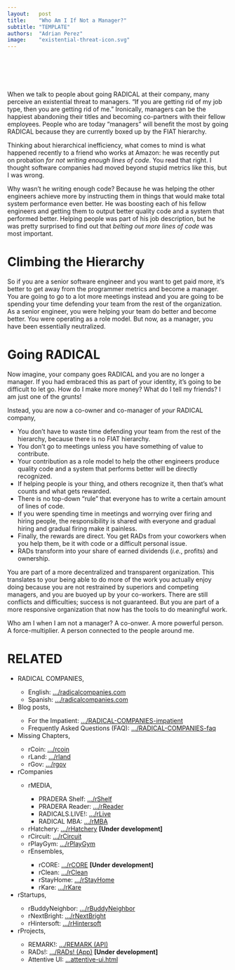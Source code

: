 ```yaml
---
layout:   post
title:    "Who Am I If Not a Manager?"
subtitle: "TEMPLATE"
authors:  "Adrian Perez"
image:    "existential-threat-icon.svg"
---
```


<div style="display:none;">
 <p>&ldquo;<span class="_paradigm">RADICAL</span>&rdquo; is often perceived as an existential threat to managers. Ironically, managers can be the happiest abandoning their titles and becoming co-partners with their fellow employees.</p>
</div>

<h1>&nbsp;</h1>
 <p>When we talk to people about going <span class="_paradigm">RADICAL</span> at their company, many perceive an existential threat to managers. &ldquo;If you are getting rid of my job type, then you are getting rid of me.&rdquo; Ironically, managers can be the happiest abandoning their titles and becoming co-partners with their fellow employees. People who are today &ldquo;managers&rdquo; will benefit the most by going <span class="_paradigm">RADICAL</span> because they are currently boxed up  by the <span class="_paradigm">FIAT</span> hierarchy.</p>
 <p>Thinking about hierarchical inefficiency, what comes to mind is what happened  recently to a friend who works at Amazon: he was recently put on probation <em>for not writing enough lines of code</em>. You read that right. I thought software companies had moved beyond stupid metrics like this, but I was wrong.</p>
 <p>Why wasn’t he writing enough code? Because he was helping the other engineers achieve more by instructing them in things that would make total system performance even better. He was boosting each of his fellow engineers and getting them to output better quality code and a system that performed better. Helping people was part of his job description, but he was pretty surprised to find out that <em>belting out more lines of code</em> was most important.</p>
<h1>Climbing the Hierarchy</h1>
 <p>So if you are a senior software engineer and you want to get paid more, it’s better to get away from the programmer metrics and become a manager. You are going to go to a lot more meetings instead and you are going to be spending your time defending your team from the rest of the organization. As a senior engineer, you were helping your team do better and become better. You were operating as a role model. But now, as a manager, you have been essentially neutralized.</p>

<h1>Going RADICAL</h1>
 <p>Now imagine, your company goes <span class="_paradigm">RADICAL</span> and you are no longer a manager. If you had embraced this as part of your identity, it’s going to be difficult to let go. How do I make more money? What do I tell my friends? I am just one of the grunts!</p>
 <p>Instead, you are now a co-owner and co-manager of <em>your</em> <span class="_paradigm">RADICAL</span> company,</p>
 <ul>
  <li>You don’t have to waste time defending your team from the rest of the hierarchy, because there is no <span class="_paradigm">FIAT</span> hierarchy.</li>
  <li>You don’t go to meetings unless you have something of value to contribute.</li>
  <li>Your contribution as a role model to help the other engineers produce quality code and a system that performs better will be directly recognized.</li>
  <li>If helping people is your thing, and others recognize it, then that’s what counts and what gets rewarded.</li>
  <li>There is no top-down &ldquo;rule&rdquo; that everyone has to write a certain amount of lines of code.</li>
  <li>If you were spending time in meetings and worrying over firing and hiring people, the responsibility is shared with everyone and gradual hiring and gradual firing make it painless.</li>
  <li>Finally, the rewards are direct. You get <span class="_paradigm">RAD</span>s from your coworkers when you help them, be it with code or a difficult personal issue.</li>
  <li><span class="_paradigm">RAD</span>s transform into your share of earned dividends (<em>i.e.</em>, profits) and ownership.</li>
 </ul>
 <p>You are part of a more decentralized and transparent organization. This translates to your being able to do more of the work you actually enjoy doing because you are not restrained by superiors and competing managers, and you are buoyed up by your co-workers. There are still conflicts and difficulties; success is not guaranteed. But you are part of a more responsive organization that now has the tools to do meaningful work.</p>
 <p>Who am I when I am not a manager? A co-onwer. A more powerful person. A force-multiplier. A person connected to the people around me.</p>

<h1 class="_section">RELATED</h1>
 <ul>
  <li>RADICAL COMPANIES,</li>
   <ul>
    <li><a>English</a>: <a href="https://radicalcompanies.com" target="_blank">&hellip;/radicalcompanies.com</a></li>
    <li><a>Spanish</a>: <a href="https://radicalcompanies.com" target="_blank">&hellip;/radicalcompanies.com</a></li>
   </ul>
  <li>Blog posts,</li>
   <ul>
    <li>For the Impatient: <a href="https://radicalcompanies.com/2022/05/04/RADICAL-COMPANIES-impatient" target="_blank">&hellip;/RADICAL-COMPANIES-impatient</a></li>
    <li>Frequently Asked Questions (FAQ): <a href="https://radicalcompanies.com/2022/05/05/RADICAL-COMPANIES-faq" target="_blank">&hellip;/RADICAL-COMPANIES-faq</a></li>
   </ul>
   <li>Missing Chapters,</li>
    <ul>
     <li>rCoin: <a href="https://radicalcompanies.com/2022/05/07/rcoins.html" target="_blank">&hellip;/rcoin</a></li>
     <li>rLand: <a href="https://radicalcompanies.com/2022/05/08/rland.html" target="_blank">&hellip;/rland</a></li>
     <li>rGov: <a href="https://radicalcompanies.com/2022/05/06/rgov.html" target="_blank">&hellip;/rgov</a></li>
    </ul>
   <li>rCompanies</li>
    <ul>
     <li>rMEDIA,</li>
      <ul>
       <li>PRADERA Shelf: <a href="https://radicalcompanies.com/2022/04/02/rShelf" target="_blank">&hellip;/rShelf</a></li>
       <li>PRADERA Reader: <a href="https://radicalcompanies.com/2022/04/01/rReader" target="_blank">&hellip;/rReader</a></li>
       <li>RADICALS.LIVE!: <a href="https://radicalcompanies.com/2022/04/04/rLive" target="_blank">&hellip;/rLive</a></li>
       <li>RADICAL MBA: <a href="https://radicalcompanies.com/2022/04/03/rMBA" target="_blank">&hellip;/rMBA</a></li>
      </ul>
     <li>rHatchery: <a href="https://radicalcompanies.com/2022/05/16/rHatchery" target="_blank">&hellip;/rHatchery</a> <span style="font-weight:bold; ">[Under development]</span></li>
     <li>rCircuit: <a href="https://radicalcompanies.com/2022/04/05/rCircuit" target="_blank">&hellip;/rCircuit</a></li>
     <li>rPlayGym: <a href="https://radicalcompanies.com/2022/04/06/rPlayGym" target="_blank">&hellip;/rPlayGym</a></li>
     <li>rEnsembles,</li>
      <ul>
       <li>rCORE: <a href="https://radicalcompanies.com/2022/05/15/rCORE" target="_blank">&hellip;/rCORE</a> <span style="font-weight:bold; ">[Under development]</span></li>
       <li>rClean: <a href="https://radicalcompanies.com/2022/05/14/rClean" target="_blank">&hellip;/rClean</a></li>
       <li>rStayHome: <a href="https://radicalcompanies.com/2022/05/12/rStayHome" target="_blank">&hellip;/rStayHome</a></li>
       <li>rKare: <a href="https://radicalcompanies.com/2022/05/13/rKare" target="_blank">&hellip;/rKare</a></li>
      </ul>
    </ul>
  <li>rStartups,</li>
   <ul>
    <li>rBuddyNeighbor: <a href="https://radicalcompanies.com/2022/05/20/rBuddyNeighbor" target="_blank">&hellip;/rBuddyNeighbor</a></li>
    <li>rNextBright: <a href="https://radicalcompanies.com/2022/05/22/rNextBright" target="_blank">&hellip;/rNextBright</a></li>
    <li>rHintersoft: <a href="https://radicalcompanies.com/2022/05/21/rHintersoft" target="_blank">&hellip;/rHintersoft</a></li> 
   </ul>
  <li>rProjects,</li>
   <ul>
    <li>REMARK!: <a href="https://radicalcompanies.com/2022/05/18/REMARK" target="_blank">&hellip;/REMARK (API)</a></li>
    <li>RADs!: <a href="https://radicalcompanies.com/2022/05/19/RADs!" target="_blank">&hellip;/RADs! (App)</a> <span style="font-weight:bold; ">[Under development]</span></li>
    <li>Attentive UI: <a href="https://radicalcompanies.com/2022/05/17/attentive-ui.html" target="_blank">&hellip;attentive-ui.html</a></li>
   </ul>
 </ul>
